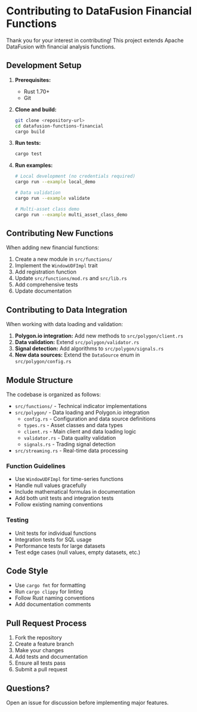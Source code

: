 # Contributing to DataFusion Financial Functions

Thank you for your interest in contributing! This project extends Apache DataFusion with financial analysis functions.

## Development Setup

1. **Prerequisites:**
   - Rust 1.70+ 
   - Git

2. **Clone and build:**
   ```bash
   git clone <repository-url>
   cd datafusion-functions-financial
   cargo build
   ```

3. **Run tests:**
   ```bash
   cargo test
   ```

4. **Run examples:**
   ```bash
   # Local development (no credentials required)
   cargo run --example local_demo
   
   # Data validation
   cargo run --example validate
   
   # Multi-asset class demo
   cargo run --example multi_asset_class_demo
   ```

## Contributing New Functions

When adding new financial functions:

1. Create a new module in `src/functions/`
2. Implement the `WindowUDFImpl` trait
3. Add registration function
4. Update `src/functions/mod.rs` and `src/lib.rs`
5. Add comprehensive tests
6. Update documentation

## Contributing to Data Integration

When working with data loading and validation:

1. **Polygon.io integration:** Add new methods to `src/polygon/client.rs`
2. **Data validation:** Extend `src/polygon/validator.rs`
3. **Signal detection:** Add algorithms to `src/polygon/signals.rs`
4. **New data sources:** Extend the `DataSource` enum in `src/polygon/config.rs`

## Module Structure

The codebase is organized as follows:

- `src/functions/` - Technical indicator implementations
- `src/polygon/` - Data loading and Polygon.io integration
  - `config.rs` - Configuration and data source definitions
  - `types.rs` - Asset classes and data types
  - `client.rs` - Main client and data loading logic
  - `validator.rs` - Data quality validation
  - `signals.rs` - Trading signal detection
- `src/streaming.rs` - Real-time data processing

### Function Guidelines

- Use `WindowUDFImpl` for time-series functions
- Handle null values gracefully
- Include mathematical formulas in documentation
- Add both unit tests and integration tests
- Follow existing naming conventions

### Testing

- Unit tests for individual functions
- Integration tests for SQL usage
- Performance tests for large datasets
- Test edge cases (null values, empty datasets, etc.)

## Code Style

- Use `cargo fmt` for formatting
- Run `cargo clippy` for linting
- Follow Rust naming conventions
- Add documentation comments

## Pull Request Process

1. Fork the repository
2. Create a feature branch
3. Make your changes
4. Add tests and documentation
5. Ensure all tests pass
6. Submit a pull request

## Questions?

Open an issue for discussion before implementing major features.

